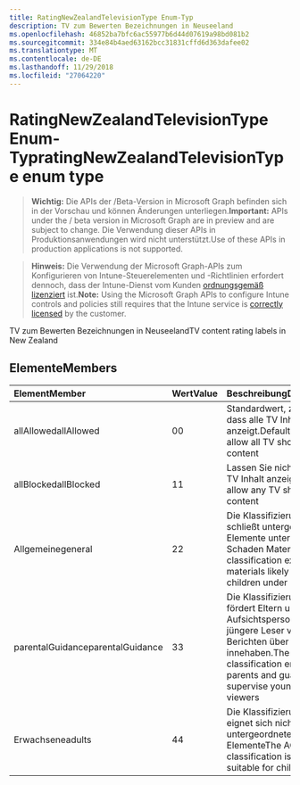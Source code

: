 ```yaml
---
title: RatingNewZealandTelevisionType Enum-Typ
description: TV zum Bewerten Bezeichnungen in Neuseeland
ms.openlocfilehash: 46852ba7bfc6ac55977b6d44d07619a98bd081b2
ms.sourcegitcommit: 334e84b4aed63162bcc31831cffd6d363dafee02
ms.translationtype: MT
ms.contentlocale: de-DE
ms.lasthandoff: 11/29/2018
ms.locfileid: "27064220"
---
```

# <a name="ratingnewzealandtelevisiontype-enum-type"></a><span data-ttu-id="f0a51-103">RatingNewZealandTelevisionType Enum-Typ</span><span class="sxs-lookup"><span data-stu-id="f0a51-103">ratingNewZealandTelevisionType enum type</span></span>

> <span data-ttu-id="f0a51-104">**Wichtig:** Die APIs der /Beta-Version in Microsoft Graph befinden sich in der Vorschau und können Änderungen unterliegen.</span><span class="sxs-lookup"><span data-stu-id="f0a51-104">**Important:** APIs under the / beta version in Microsoft Graph are in preview and are subject to change.</span></span> <span data-ttu-id="f0a51-105">Die Verwendung dieser APIs in Produktionsanwendungen wird nicht unterstützt.</span><span class="sxs-lookup"><span data-stu-id="f0a51-105">Use of these APIs in production applications is not supported.</span></span>

> <span data-ttu-id="f0a51-106">**Hinweis:** Die Verwendung der Microsoft Graph-APIs zum Konfigurieren von Intune-Steuerelementen und -Richtlinien erfordert dennoch, dass der Intune-Dienst vom Kunden [ordnungsgemäß lizenziert](https://go.microsoft.com/fwlink/?linkid=839381) ist.</span><span class="sxs-lookup"><span data-stu-id="f0a51-106">**Note:** Using the Microsoft Graph APIs to configure Intune controls and policies still requires that the Intune service is [correctly licensed](https://go.microsoft.com/fwlink/?linkid=839381) by the customer.</span></span>

<span data-ttu-id="f0a51-107">TV zum Bewerten Bezeichnungen in Neuseeland</span><span class="sxs-lookup"><span data-stu-id="f0a51-107">TV content rating labels in New Zealand</span></span>
## <a name="members"></a><span data-ttu-id="f0a51-108">Elemente</span><span class="sxs-lookup"><span data-stu-id="f0a51-108">Members</span></span>
|<span data-ttu-id="f0a51-109">Element</span><span class="sxs-lookup"><span data-stu-id="f0a51-109">Member</span></span>|<span data-ttu-id="f0a51-110">Wert</span><span class="sxs-lookup"><span data-stu-id="f0a51-110">Value</span></span>|<span data-ttu-id="f0a51-111">Beschreibung</span><span class="sxs-lookup"><span data-stu-id="f0a51-111">Description</span></span>|
|:---|:---|:---|
|<span data-ttu-id="f0a51-112">allAllowed</span><span class="sxs-lookup"><span data-stu-id="f0a51-112">allAllowed</span></span>|<span data-ttu-id="f0a51-113">0</span><span class="sxs-lookup"><span data-stu-id="f0a51-113">0</span></span>|<span data-ttu-id="f0a51-114">Standardwert, zulassen, dass alle TV Inhalt anzeigt.</span><span class="sxs-lookup"><span data-stu-id="f0a51-114">Default value, allow all TV shows content</span></span>|
|<span data-ttu-id="f0a51-115">allBlocked</span><span class="sxs-lookup"><span data-stu-id="f0a51-115">allBlocked</span></span>|<span data-ttu-id="f0a51-116">1</span><span class="sxs-lookup"><span data-stu-id="f0a51-116">1</span></span>|<span data-ttu-id="f0a51-117">Lassen Sie nicht, dass alle TV Inhalt anzeigt.</span><span class="sxs-lookup"><span data-stu-id="f0a51-117">Do not allow any TV shows content</span></span>|
|<span data-ttu-id="f0a51-118">Allgemeine</span><span class="sxs-lookup"><span data-stu-id="f0a51-118">general</span></span>|<span data-ttu-id="f0a51-119">2</span><span class="sxs-lookup"><span data-stu-id="f0a51-119">2</span></span>|<span data-ttu-id="f0a51-120">Die Klassifizierung G schließt untergeordnete Elemente unter 14 Schaden Materialien</span><span class="sxs-lookup"><span data-stu-id="f0a51-120">The G classification excludes materials likely to harm children under 14</span></span>|
|<span data-ttu-id="f0a51-121">parentalGuidance</span><span class="sxs-lookup"><span data-stu-id="f0a51-121">parentalGuidance</span></span>|<span data-ttu-id="f0a51-122">3</span><span class="sxs-lookup"><span data-stu-id="f0a51-122">3</span></span>|<span data-ttu-id="f0a51-123">Die Klassifizierung PGR fördert Eltern und Aufsichtspersonen jüngere Leser von Berichten über innehaben.</span><span class="sxs-lookup"><span data-stu-id="f0a51-123">The PGR classification encourages parents and guardians to supervise younger viewers</span></span>|
|<span data-ttu-id="f0a51-124">Erwachsene</span><span class="sxs-lookup"><span data-stu-id="f0a51-124">adults</span></span>|<span data-ttu-id="f0a51-125">4</span><span class="sxs-lookup"><span data-stu-id="f0a51-125">4</span></span>|<span data-ttu-id="f0a51-126">Die Klassifizierung AO eignet sich nicht für untergeordnete Elemente</span><span class="sxs-lookup"><span data-stu-id="f0a51-126">The AO classification is not suitable for children</span></span>|





